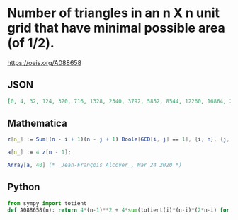 # Number of triangles in an n X n unit grid that have minimal possible area \(of 1/2\)\.
https://oeis.org/A088658
## JSON
```JSON
[0, 4, 32, 124, 320, 716, 1328, 2340, 3792, 5852, 8544, 12260, 16864, 22916, 30272, 39188, 49824, 62948, 78080, 96348, 117232, 141260, 168480, 200292, 235680, 276100, 321056, 371484, 427024, 489900, 558112, 634724, 718432, 810116, 909600, 1018388, 1135136, 1263828, 1402304, 1551908]
```
## Mathematica
```Mathematica
z[n_] := Sum[(n - i + 1)(n - j + 1) Boole[GCD[i, j] == 1], {i, n}, {j, n}];
```
```Mathematica
a[n_] := 4 z[n - 1];
```
```Mathematica
Array[a, 40] (* _Jean-François Alcover_, Mar 24 2020 *)
```
## Python
```Python
from sympy import totient
def A088658(n): return 4*(n-1)**2 + 4*sum(totient(i)*(n-i)*(2*n-i) for i in range(2,n)) # _Chai Wah Wu_, Aug 15 2021
```
